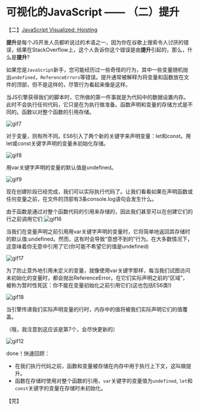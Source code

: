 # 可视化的JavaScript —— （二）提升

【二】[JavaScript Visualized: Hoisting](https://dev.to/lydiahallie/javascript-visualized-hoisting-478h)

**提升**是每个JS开发人员都听说过的术语之一，因为你在谷歌上搜索令人讨厌的错误，结果在StackOverflow上，这个人告诉你这个错误是由**提升**引起的，那么，什么是**提升**?

如果您是`JavaScript`新手，您可能经历过一些奇怪的行为，其中一些变量随机抛出`undefined`，`ReferenceErrors`等错误。提升通常被解释为将变量和函数放在文件的顶部，但不是这样的，尽管行为看起来像是这样。

当JS引擎获得我们的脚本时，它所做的第一件事就是为代码中的数据设置内存。此时不会执行任何代码，它只是在为执行做准备。函数声明和变量的存储方式是不同的。函数以对整个函数的引用存储。

![gif7](https://user-images.githubusercontent.com/23453305/117524130-cf4ded00-afee-11eb-993b-789c34667a0e.gif)

对于变量，则有所不同。ES6引入了两个新的关键字来声明变量：let和const。用let或const关键字声明的变量未初始化存储。

![gif8](https://user-images.githubusercontent.com/23453305/117524503-2b654100-aff0-11eb-90bd-f76efd3cf3f7.gif)

用var关键字声明的变量的默认值是undefined。

![gif9](https://user-images.githubusercontent.com/23453305/117524572-8f880500-aff0-11eb-88a1-b681fab412c2.gif)

现在创建阶段已经完成，我们可以实际执行代码了。让我们看看如果在声明函数或任何变量之前，在文件的顶部有3条console.log语句会发生什么。

由于函数是通过对整个函数代码的引用来存储的，因此我们甚至可以在创建它们的行之前调用它们
![gif16](https://user-images.githubusercontent.com/23453305/117524668-e392e980-aff0-11eb-978e-39271f536301.gif)

当我们在变量声明之前引用用var关键字声明的变量时，它将简单地返回其存储时的默认值:undefined。然而，这有时会导致“意想不到的”行为。在大多数情况下，这意味着你无意中引用了它(你可能不希望它的值是undefined)

![gif17](https://user-images.githubusercontent.com/23453305/117524695-0fae6a80-aff1-11eb-9646-5424c5fff2d9.gif)

为了防止意外地引用未定义的变量，就像使用var关键字那样，每当我们试图访问未初始化的变量时，都会抛出ReferenceError。在它们实际声明之前的“区域”，被称为暂时性死区：你不能在变量初始化之前引用它们(这也包括ES6类!)

![gif18](https://user-images.githubusercontent.com/23453305/117524875-30c38b00-aff2-11eb-9e9b-826a068c4128.gif)


当引擎传递我们实际声明变量的行时，内存中的值将被我们实际声明它们的值覆盖。

（哦，我注意到这应该是第7个，会尽快更新的）

![gif12](https://user-images.githubusercontent.com/23453305/117524812-cf032100-aff1-11eb-9abc-6e486948b69d.gif)

done！快速回顾：
* 在我们执行代码之前，函数和变量被存储在内存中用于执行上下文，这叫做提升。
* 函数在存储时使用对整个函数的引用，`var`关键字的变量值为`undefined`, `let`和`const`关键字的变量在存储时未初始化。


【完】
